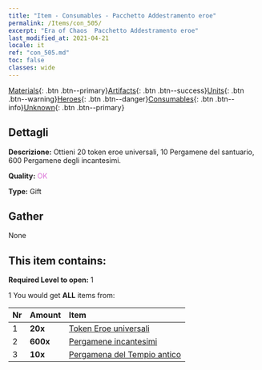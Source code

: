 ```yaml
---
title: "Item - Consumables - Pacchetto Addestramento eroe"
permalink: /Items/con_505/
excerpt: "Era of Chaos  Pacchetto Addestramento eroe"
last_modified_at: 2021-04-21
locale: it
ref: "con_505.md"
toc: false
classes: wide
---
```

 [Materials](/it/Items/){: .btn .btn--primary}[Artifacts](/it/Items/Artifacts/){: .btn .btn--success}[Units](/it/Items/Units/){: .btn .btn--warning}[Heroes](/it/Items/Heroes/){: .btn .btn--danger}[Consumables](/it/Items/Consumables/){: .btn .btn--info}[Unknown](/it/Items/Unknown/){: .btn .btn--primary}

## Dettagli
 **Descrizione:** Ottieni 20 token eroe universali, 10 Pergamene del santuario, 600 Pergamene degli incantesimi.

 **Quality:** <span style="color: #DA70D6">OK</span>

 **Type:** Gift

## Gather

  None

## This item contains:

 **Required Level to open:** 1

 1 You would get **ALL** items  from:

  | Nr | Amount |     Item    |
  |:---|:-------|:------------|
  | 1 |  **20x** | [Token Eroe universali](/it/Items/her_358/) |  | 
  | 2 |  **600x** | [Pergamene incantesimi](/it/Items/con_694/) |  | 
  | 3 |  **10x** | [Pergamena del Tempio antico](/it/Items/con_697/) |  | 
